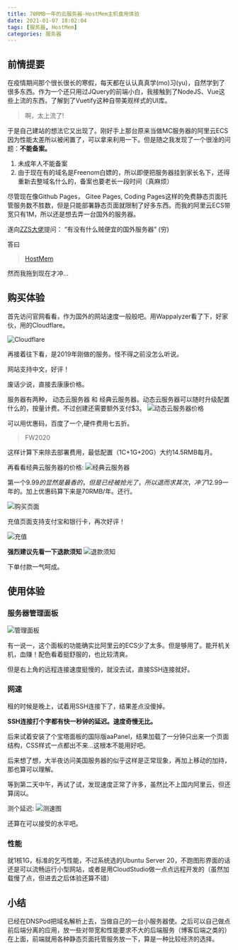 ```yaml
---
title: 70RMB一年的云服务器-HostMem主机食用体验
date: 2021-01-07 18:02:04
tags: [服务器, HostMem]
categories: 服务器
---
```


## 前情提要
在疫情期间那个很长很长的寒假，每天都在认认真真学(mo)习(yu)，自然学到了很多东西。作为一个还只用过JQuery的前端小白，我接触到了NodeJS、Vue这些上流的东西，了解到了Vuetify这种自带美观样式的UI库。
> 啊，太上流了!

于是自己建站的想法它又出现了。刚好手上那台原来当做MC服务器的阿里云ECS因为性能太差所以被闲置了，可以拿来利用一下。但是随之我发现了一个很淦的问题：**不能备案。**
1. 未成年人不能备案
2. 由于现在有的域名是Freenom白嫖的，所以即便把服务器挂到家长名下，还得重新去整域名什么的，备案也要老长一段时间（真麻烦）

尽管现在像Github Pages， Gitee Pages, Coding Pages这样的免费静态页面托管服务数不胜数，但是只能部署静态页面就限制了好多东西。而我的阿里云ECS带宽只有1M，所以还是想去弄一台国外的服务器。

遂向[ZZS大佬](https://zzisu.dev)提问： “有没有什么贼便宜的国外服务器” (穷)

答曰
> [HostMem](https://www.hostmem.com/)

<!--more-->
然而我拖到现在才冲...

## 购买体验
首先访问官网看看，作为国外的网站速度一般般吧。用Wappalyzer看了下，好家伙，用的Cloudflare。

![Cloudflare](https://7.dusays.com/2021/01/07/afc4c0a706d51.png)

再接着往下看，是2019年刚做的服务。怪不得之前没怎么听说。

网站支持中文，好评！

废话少说，直接去康康价格。

服务器有两种， 动态云服务器 和 经典云服务器。动态云服务器可以随时升级配置什么的，按量计费。不过创建还需要额外支付$3。
![动态云服务器价格](https://7.dusays.com/2021/01/07/fa3e5ada499c2.png)

可以用优惠码，百度了一个,硬件费用七五折。
> FW2020

这样计算下来除去部署费用，最低配置（1C+1G+20G）大约14.5RMB每月。

再看看经典云服务器的价格:
![经典云服务器](https://7.dusays.com/2021/01/07/8543beeff53bf.png)

第一个$9.99的显然是最香的， 但是已经被抢光了，所以退而求其次，冲了$12.99一年的。加上优惠码算下来是70RMB/年。还行。

![购买页面](https://7.dusays.com/2021/01/07/a3753f74e2b52.png)

充值页面支持支付宝和银行卡，再次好评！

![充值](https://7.dusays.com/2021/01/07/7bd7cfc637f7f.png)

**强烈建议先看一下退款须知**
![退款须知](https://7.dusays.com/2021/01/07/9bece749ff9f3.png)

下单付款一气呵成。

## 使用体验

### 服务器管理面板

![管理面板](https://7.dusays.com/2021/01/07/f487c9935f343.png)

有一说一，这个面板的功能确实比阿里云的ECS少了太多。但是够用了。能开机关机，血赚！配色看着挺舒服的，也比较清爽。

但是右上角的远程连接速度挺慢的，就没去试，直接SSH连接就好。
### 网速

租的时候是晚上，试着用SSH连接下了，结果差点没傻掉。

**SSH连接打个字都有快一秒钟的延迟。速度奇慢无比。**

后来试着安装了个宝塔面板的国际版aaPanel，结果加载了一分钟只出来一个页面结构，CSS样式一点都出不来...这根本不能用好吧。

后来想了想，大半夜访问美国服务器的似乎这样是正常现象，再加上移动的加持，那也算可以理解。

等到第二天中午，再试了试，发现速度正常了许多，虽然比不上国内阿里云，但还算阔以。

测个延迟: 
![测速图](https://7.dusays.com/2021/01/07/c010bbe403c9e.png)

还算在可以接受的水平吧。

### 性能
就1核1G，标准的乞丐性能，不过系统选的Ubuntu Server 20，不跑图形界面的话还是可以流畅运行小型网站，或者是用CloudStudio做一点点远程开发的（虽然加载慢了点，但进去之后体验还算不错）

## 小结
已经在DNSPod把域名解析上去，当做自己的一台小服务器使。之后可以自己做点前后端分离的应用，放一些对带宽和性能要求不大的后端服务（博客后端之类的）在上面，前端就用各种静态页面托管服务放一下，算是一种比较经济的选择。